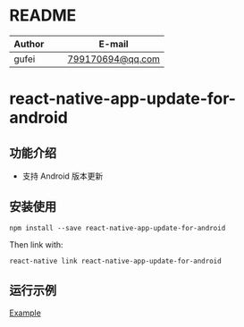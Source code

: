 # README
| Author        |     E-mail      |
| ------------- |:---------------:|
| gufei         | 799170694@qq.com|

# react-native-app-update-for-android 

## 功能介绍

- 支持 Android 版本更新

## 安装使用

 `npm install --save react-native-app-update-for-android`

Then link with:

 `react-native link react-native-app-update-for-android`

## 运行示例

[Example](https://github.com/midas-gufei/RNUpdateApp4AndroidDemo)


